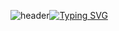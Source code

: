 <!--### Hi there 👋-->

<!--
**eunbi9n/eunbi9n** is a ✨ _special_ ✨ repository because its `README.md` (this file) appears on your GitHub profile.

Here are some ideas to get you started:

- 🔭 I’m currently working on ...
- 🌱 I’m currently learning ...
- 👯 I’m looking to collaborate on ...
- 🤔 I’m looking for help with ...
- 💬 Ask me about ...
- 📫 How to reach me: ...
- 😄 Pronouns: ...
- ⚡ Fun fact: ...
-->

![header](https://capsule-render.vercel.app/api?type=waving&color=0:FFE033,100:9CE5FF&text=&animation=twinkling&height=100&w)[![Typing SVG](https://readme-typing-svg.demolab.com/?lines=Welcome%20to%20eunbi's%20Github⚡&height=100&font=Carter+One&color=5A5A5A&size=30&duration=3000&width=830&repeat=false&center=true)](https://git.io/typing-svg)
